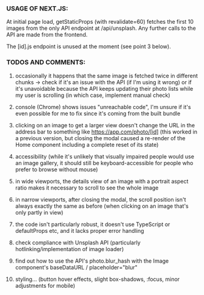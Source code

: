 ### USAGE OF NEXT.JS:

At initial page load, getStaticProps (with revalidate=60) fetches the first 10 images from the only API endpoint at /api/unsplash. Any further calls to the API are made from the frontend.

The [id].js endpoint is unused at the moment (see point 3 below).

### TODOS AND COMMENTS:

1. occasionally it happens that the same image is fetched twice in different chunks -> check if it's an issue with the API (if I'm using it wrong) or if it's unavoidable because the API keeps updating their photo lists while my user is scrolling (in which case, implement manual check)

2. console (Chrome) shows issues "unreachable code", I'm unsure if it's even possible for me to fix since it's coming from the built bundle

3. clicking on an image to get a larger view doesn't change the URL in the address bar to something like https://app.com/photo/[id] (this worked in a previous version, but closing the modal caused a re-render of the Home component including a complete reset of its state)

4. accessibility (while it's unlikely that visually impaired people would use an image gallery, it should still be keyboard-accessible for people who prefer to browse without mouse)

5. in wide viewports, the details view of an image with a portrait aspect ratio makes it necessary to scroll to see the whole image

6. in narrow viewports, after closing the modal, the scroll position isn't always exactly the same as before (when clicking on an image that's only partly in view)

7. the code isn't particularly robust, it doesn't use TypeScript or defaultProps etc, and it lacks proper error handling

8. check compliance with Unsplash API (particularly hotlinking/implementation of image loader)

9. find out how to use the API's photo.blur_hash with the Image component's baseDataURL / placeholder="blur"

10. styling... (button hover effects, slight box-shadows, :focus, minor adjustments for mobile)
